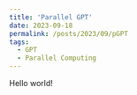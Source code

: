 ```yaml
---
title: 'Parallel GPT'
date: 2023-09-18
permalink: /posts/2023/09/pGPT
tags:
  - GPT
  - Parallel Computing
---
```


Hello world!